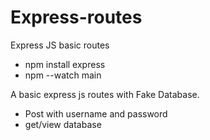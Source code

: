 # Express-routes

Express JS basic routes

- npm install express
- npm --watch main

A basic express js routes with Fake Database.
- Post with username and password
- get/view database
